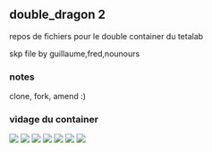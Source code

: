 ## double_dragon 2 

repos de fichiers pour le double container du tetalab

skp file by guillaume,fred,nounours

### notes 
clone, fork, amend :)


### vidage du container

![](img/20150411_191832.jpg) 
![](img/20150411_191930.jpg)
![](img/20150411_192001.jpg)
![](img/20150411_192026.jpg)
![](img/20150411_192041.jpg)
![](img/20150411_192119.jpg)
![](img/20150411_192134.jpg)
